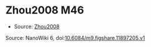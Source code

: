 <a name="material" />

# Zhou2008 M46
<script type="application/ld+json">
  {
    "@context": "https://schema.org/",
    "@type": "ChemicalSubstance",
    "@id": "https://egonw.github.io/nanowiki/nanowiki258.html#material",
    "http://purl.org/dc/terms/conformsTo":
      {
        "@type": "CreativeWork",
        "@id": "https://bioschemas.org/profiles/ChemicalSubstance/0.4-RELEASE/"
      },
    "identfier": "258",
    "name": "Zhou2008 M46",
    "url": "https://egonw.github.io/nanowiki/nanowiki258.html#material",
    "sameAs": "http://127.0.0.1/mediawiki/index.php/Special:URIResolver/Zhou2008_M46"
  }
</script>


* Source: [Zhou2008](Zhou2008.md)


Source: NanoWiki 6, doi:[10.6084/m9.figshare.11897205.v1](https://doi.org/10.6084/m9.figshare.11897205.v1)
